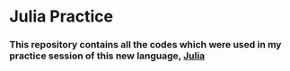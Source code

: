 # Julia Practice
### This repository contains all the codes which were used in my practice session of this new language, [Julia](https://julialang.org/)